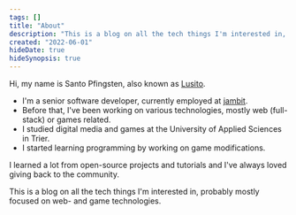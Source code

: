 ```yaml
---
tags: []
title: "About"
description: "This is a blog on all the tech things I'm interested in, probably mostly focused on web- and game technologies."
created: "2022-06-01"
hideDate: true
hideSynopsis: true
---
```


Hi, my name is Santo Pfingsten, also known as [Lusito](https://github.com/lusito/).

- I'm a senior software developer, currently employed at [jambit](https://www.jambit.com). 
- Before that, I've been working on various technologies, mostly web (full-stack) or games related.
- I studied digital media and games at the University of Applied Sciences in Trier.
- I started learning programming by working on game modifications.

I learned a lot from open-source projects and tutorials and I've always loved giving back to the community.

This is a blog on all the tech things I'm interested in, probably mostly focused on web- and game technologies.
